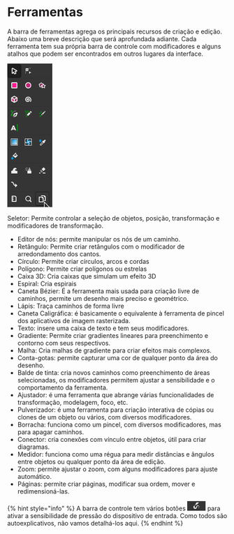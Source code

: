 # Ferramentas

A barra de ferramentas agrega os principais recursos de criação e edição. Abaixo uma breve descrição que será aprofundada adiante. Cada ferramenta tem sua própria barra de controle com modificadores e alguns atalhos que podem ser encontrados em outros lugares da interface.

![](<../.gitbook/assets/image (21) (1) (1).png>)

​​Seletor: Permite controlar a seleção de objetos, posição, transformação e modificadores de transformação.&#x20;

* Editor de nós: permite manipular os nós de um caminho.
* Retângulo: Permite criar retângulos com o modificador de arredondamento dos cantos.
* Círculo: Permite criar círculos, arcos e cordas
* Polígono: Permite criar polígonos ou estrelas
* Caixa 3D: Cria caixas que simulam um efeito 3D
* Espiral: Cria espirais
* Caneta Bézier: É a ferramenta mais usada para criação livre de caminhos, permite um desenho mais preciso e geométrico.
* Lápis: Traça caminhos de forma livre&#x20;
* Caneta Caligráfica: é basicamente o equivalente à  ferramenta de pincel dos aplicativos de imagem rasterizada.&#x20;
* Texto: insere uma caixa de texto e tem seus modificadores.
* Gradiente: Permite criar gradientes lineares para preenchimento e contorno com seus respectivos.
* Malha: Cria malhas de gradiente para criar efeitos mais complexos.
* Conta-gotas: permite capturar uma cor de qualquer ponto da área do desenho.
* Balde de tinta: cria novos caminhos como preenchimento de áreas selecionadas, os modificadores permitem ajustar a sensibilidade e o comportamento da ferramenta.
* Ajustador: é uma ferramenta que abrange várias funcionalidades de transformação, modelagem, foco, etc.
* Pulverizador: é uma ferramenta para criação interativa de cópias ou clones de um objeto ou vários, com diversos modificadores.
* Borracha: funciona como um pincel, com diversos modificadores, mas para apagar caminhos.
* Conector: cria conexões com vínculo entre objetos, útil para criar diagramas.
* Medidor: funciona como uma régua para medir distâncias e ângulos entre objetos ou qualquer ponto da área de edição.
* Zoom: permite ajustar o zoom, com alguns modificadores para ajuste automático.
* Páginas: permite criar páginas, modificar sua ordem, mover e redimensioná-las.

{% hint style="info" %}
A barra de controle tem vários botões ![](<../.gitbook/assets/image (20) (1) (1) (1).png>) para ativar a sensibilidade de pressão do dispositivo de entrada. Como todos são autoexplicativos, não vamos detalhá-los aqui.
{% endhint %}
